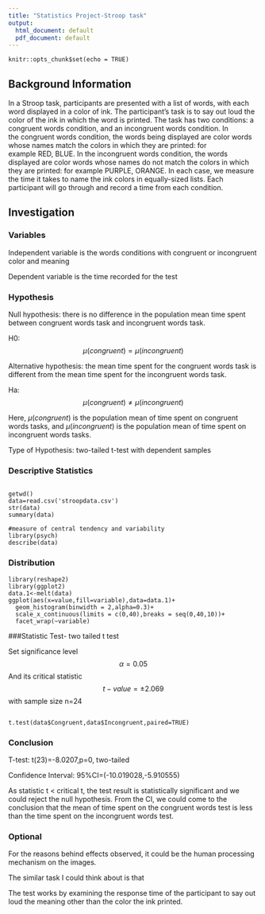 ```yaml
---
title: "Statistics Project-Stroop task"
output:
  html_document: default
  pdf_document: default
---
```


```{r setup, include=FALSE}
knitr::opts_chunk$set(echo = TRUE)
```

## Background Information

In a Stroop task, participants are presented with a list of words, with each word displayed in a color of ink. The participant’s task is to say out loud the color of the ink in which the word is printed. The task has two conditions: a congruent words condition, and an incongruent words condition. In the congruent words condition, the words being displayed are color words whose names match the colors in which they are printed: for example RED, BLUE. In the incongruent words condition, the words displayed are color words whose names do not match the colors in which they are printed: for example PURPLE, ORANGE. In each case, we measure the time it takes to name the ink colors in equally-sized lists. Each participant will go through and record a time from each condition.

## Investigation
### Variables

Independent variable is the words conditions with congruent or incongruent color and meaning

Dependent variable is the time recorded for the test

### Hypothesis
Null hypothesis: there is no difference in the population mean time spent between congruent words task and incongruent words task.

H0: $$\mu(congruent) = \mu(incongruent)$$

Alternative hypothesis: the mean time spent for the congruent words task is different from the mean time spent for the incongruent words task.

Ha: $$\mu(congruent) \neq \mu(incongruent)$$

Here, $\mu(congruent)$ is the population mean of time spent on congruent words tasks, and $\mu(incongruent)$ is the population mean of time spent on incongruent words tasks.

Type of Hypothesis: two-tailed t-test with dependent samples

### Descriptive Statistics

```{r}

getwd()
data=read.csv('stroopdata.csv')
str(data)
summary(data)

#measure of central tendency and variability
library(psych)
describe(data)

```
### Distribution
```{r}
library(reshape2)
library(ggplot2)
data.1<-melt(data)
ggplot(aes(x=value,fill=variable),data=data.1)+
  geom_histogram(binwidth = 2,alpha=0.3)+
  scale_x_continuous(limits = c(0,40),breaks = seq(0,40,10))+
  facet_wrap(~variable)

```


###Statistic Test- two tailed t test

Set  significance level $$\alpha=0.05$$ And its critical statistic $$ t-value=\pm2.069 $$ with sample size n=24

```{r}

t.test(data$Congruent,data$Incongruent,paired=TRUE)

```
### Conclusion

T-test: t(23)=-8.0207,p=0, two-tailed

Confidence Interval: 95%CI=(-10.019028,-5.910555)

As statistic t < critical t, the test result is statistically significant and we could reject the null hypothesis. 
From the CI, we could come to the conclusion that the mean of time spent on the congruent words test is less than the time spent on the incongruent words test.

### Optional

For the reasons behind effects observed, it could be the human processing mechanism on the images.

The similar task I could think about is that 

The test works by examining the response time of the participant to say out loud the meaning other than the color the ink printed. 

